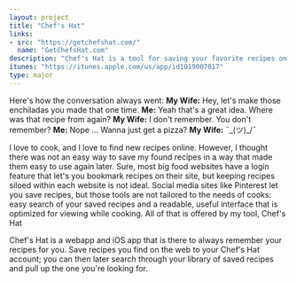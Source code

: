```yaml
---
layout: project
title: "Chef's Hat"
links:
- src: "https://getchefshat.com/"
  name: "GetChefsHat.com"
description: "Chef's Hat is a tool for saving your favorite recipes on the web. I love to cook, and I love to find new recipes online. However, I thought there was not an easy way to save my found recipes in a way that made them easy to use again later."
itunes: "https://itunes.apple.com/us/app/id1019007017"
type: major
---
```


Here's how the conversation always went:
**My Wife:** Hey, let's make those enchiladas you made that one time.
**Me:** Yeah that's a great idea. Where was that recipe from again?
**My Wife:** I don't remember. You don't remember?
**Me:** Nope ... Wanna just get a pizza?
**My Wife:** ¯\_(ツ)_/¯

I love to cook, and I love to find new recipes online. However, I thought there was not an easy way to save my found recipes in a way that made them easy to use again later. Sure, most big food websites have a login feature that let's you bookmark recipes on their site, but keeping recipes siloed within each website is not ideal. Social media sites like Pinterest let you save recipes, but those tools are not tailored to the needs of cooks: easy search of your saved recipes and a readable, useful interface that is optimized for viewing while cooking. All of that is offered by my tool, Chef's Hat

Chef's Hat is a webapp and iOS app that is there to always remember your recipes for you. Save recipes you find on the web to your Chef's Hat account; you can then later search through your library of saved recipes and pull up the one you're looking for.